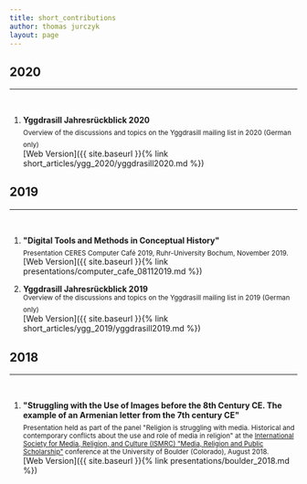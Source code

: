 ```yaml
---
title: short_contributions
author: thomas jurczyk
layout: page
---
```

## 2020
***
&nbsp;  
1. **Yggdrasill Jahresrückblick 2020**  
<sub> Overview of the discussions and topics on the Yggdrasill mailing list in 2020 (German only)</sub>
&nbsp;  
[Web Version]({{ site.baseurl }}{% link short_articles/ygg_2020/yggdrasill2020.md %})

## 2019
***
&nbsp;  
1. **"Digital Tools and Methods in Conceptual History"**  
<sub> Presentation CERES Computer Café 2019, Ruhr-University Bochum, November 2019. </sub>
&nbsp;  
[Web Version]({{ site.baseurl }}{% link presentations/computer_cafe_08112019.md %})

1. **Yggdrasill Jahresrückblick 2019**  
<sub> Overview of the discussions and topics on the Yggdrasill mailing list in 2019 (German only)</sub>
&nbsp;  
[Web Version]({{ site.baseurl }}{% link short_articles/ygg_2019/yggdrasill2019.md %})

## 2018
***
&nbsp;  
1. **"Struggling with the Use of Images before the 8th Century CE. The example of an Armenian letter from the 7th century CE"**  
<sub> Presentation held as part of the panel "Religion is struggling with media. Historical and contemporary conflicts about the use and role of media in religion" at the [International Society for Media, Religion, and Culture (ISMRC) "Media, Religion and Public Scholarship"](https://www.colorado.edu/ismrc/) conference at the University of Boulder (Colorado), August 2018. </sub>  
[Web Version]({{ site.baseurl }}{% link presentations/boulder_2018.md %})
